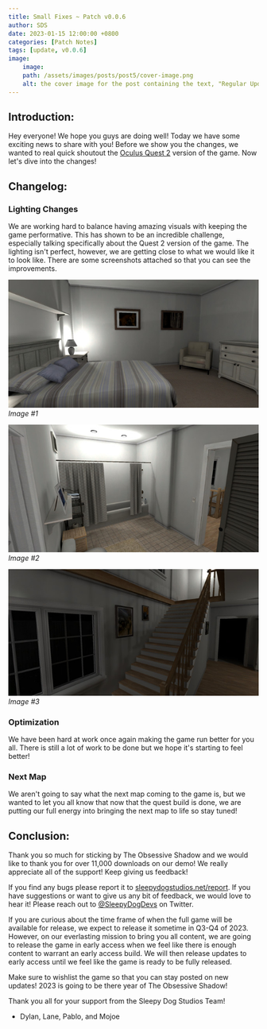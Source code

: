 ```yaml
---
title: Small Fixes ~ Patch v0.0.6
author: SDS
date: 2023-01-15 12:00:00 +0800
categories: [Patch Notes]
tags: [update, v0.0.6]
image:
    image:
    path: /assets/images/posts/post5/cover-image.png
    alt: the cover image for the post containing the text, "Regular Update v0.0.6"
---
```


## Introduction:

Hey everyone! We hope you guys are doing well! Today we have some exciting news to share with you! Before we show you the changes, we wanted to real quick shoutout the [Oculus Quest 2](https://www.oculus.com/experiences/quest/5698959206825837/) version of the game. Now let's dive into the changes!

## Changelog:

### Lighting Changes

We are working hard to balance having amazing visuals with keeping the game performative. This has shown to be an incredible challenge, especially talking specifically about the Quest 2 version of the game. The lighting isn't perfect, however, we are getting close to what we would like it to look like. There are some screenshots attached so that you can see the improvements.

![Desktop View](/assets/images/posts/post5/img1.jpg)
_Image #1_

![Desktop View](/assets/images/posts/post5/img2.jpg)
_Image #2_

![Desktop View](/assets/images/posts/post5/img3.jpg)
_Image #3_

### Optimization

We have been hard at work once again making the game run better for you all. There is still a lot of work to be done but we hope it's starting to feel better!

### Next Map

We aren't going to say what the next map coming to the game is, but we wanted to let you all know that now that the quest build is done, we are putting our full energy into bringing the next map to life so stay tuned!

## Conclusion:

Thank you so much for sticking by The Obsessive Shadow and we would like to thank you for over 11,000 downloads on our demo! We really appreciate all of the support! Keep giving us feedback!

If you find any bugs please report it to [sleepydogstudios.net/report](https://www.sleepydogstudios.net/report). If you have suggestions or want to give us any bit of feedback, we would love to hear it! Please reach out to [@SleepyDogDevs](https://twitter.com/sleepydogdevs) on Twitter.

If you are curious about the time frame of when the full game will be available for release, we expect to release it sometime in Q3-Q4 of 2023. However, on our everlasting mission to bring you all content, we are going to release the game in early access when we feel like there is enough content to warrant an early access build. We will then release updates to early access until we feel like the game is ready to be fully released.

Make sure to wishlist the game so that you can stay posted on new updates! 2023 is going to be there year of The Obsessive Shadow!


Thank you all for your support from the Sleepy Dog Studios Team!

- Dylan, Lane, Pablo, and Mojoe